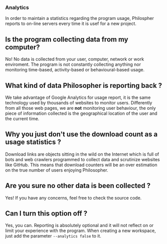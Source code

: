 ### Analytics

In order to maintain a statistics regarding the program usage, Philospher reports to on-line servers every time it is usef
for a new project.


## Is the program collecting data from my computer?
No! No data is collected from your user, computer, network or work enviroment. The program is not constantly collecting anything
nor monitoring time-based, activity-based or behavioural-based usage.


## What kind of data Philosopher is reporting back ?
We take advantage of Google Analytics for usage report, it is the same technology used by thousands of websites to monitor users.
Differently from all those web pages, we are __not__ monitoring user behaviour, the only piece of information collected is the geographical location
of the user and the current time.


## Why you just don't use the download count as a usage statistics ?
Download links are objects sitting in the wild on the Internet which is full of bots and web crawlers programmed to collect data and
scrutinize websites like GitHub. This means that download counters will be an over estimation on the true number of users enjoying Philosopher.


## Are you sure no other data is been collected ?
Yes! If you have any concerns, feel free to check the source code.


## Can I turn this option off ?
Yes, you can. Reporting is absolutely optional and it will not reflect on or limit your experience with the program.
When creating a new workspace, just add the parameter `--analytics false` to it.

